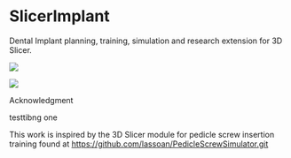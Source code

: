 # SlicerImplant
Dental Implant planning, training, simulation and research extension for 3D Slicer.

![](Images/10x3mm-in.jpeg)

![](Images/10x3mm.jpeg)


Acknowledgment

testtibng one 

This work is inspired by the 3D Slicer module for pedicle screw insertion
training found at  https://github.com/lassoan/PedicleScrewSimulator.git
